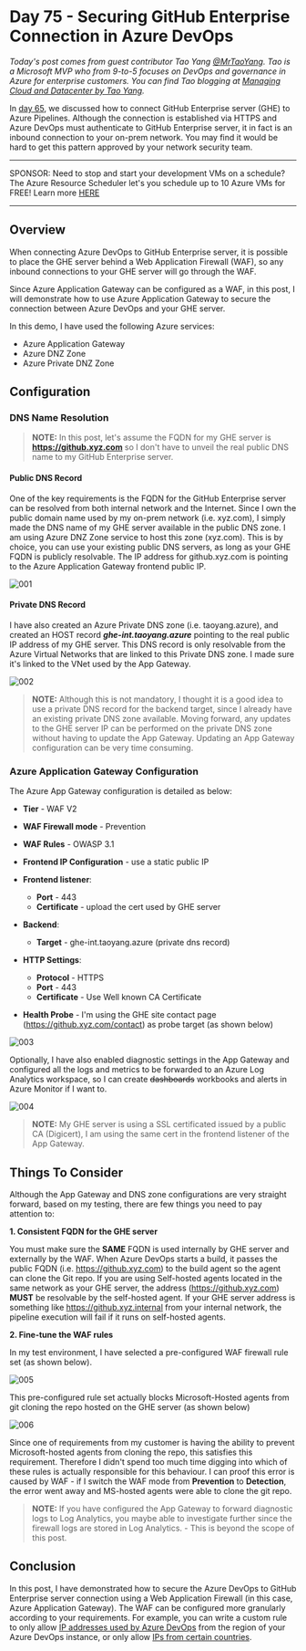 # Day 75 - Securing GitHub Enterprise Connection in Azure DevOps

*Today's post comes from guest contributor Tao Yang [@MrTaoYang](https://twitter.com/mrtaoyang). Tao is a Microsoft MVP who from 9-to-5 focuses on DevOps and governance in Azure for enterprise customers. You can find Tao blogging at [Managing Cloud and Datacenter by Tao Yang](https://blog.tyang.org/).*

In [day 65](./day.65.integrating.ghe.with.azure.pipelines.md), we discussed how to connect GitHub Enterprise server (GHE) to Azure Pipelines. Although the connection is established via HTTPS and Azure DevOps must authenticate to GitHub Enterprise server, it in fact is an inbound connection to your on-prem network. You may find it would be hard to get this pattern approved by your network security team.

***
SPONSOR: Need to stop and start your development VMs on a schedule? The Azure Resource Scheduler let's you schedule up to 10 Azure VMs for FREE! Learn more [HERE](https://azuremarketplace.microsoft.com/en-us/marketplace/apps/lumagatena.resourcescheduler?tab=Overview)
***

## Overview

When connecting Azure DevOps to GitHub Enterprise server, it is possible to place the GHE server behind a Web Application Firewall (WAF), so any inbound connections to your GHE server will go through the WAF.

Since Azure Application Gateway can be configured as a WAF, in this post, I will demonstrate how to use Azure Application Gateway to secure the connection between Azure DevOps and your GHE server.

In this demo, I have used the following Azure services:

* Azure Application Gateway
* Azure DNZ Zone
* Azure Private DNZ Zone

## Configuration

### DNS Name Resolution

>**NOTE:** In this post, let's assume the FQDN for my GHE server is **https://github.xyz.com** so I don't have to unveil the real public DNS name to my GitHub Enterprise server.

#### Public DNS Record

One of the key requirements is the FQDN for the GitHub Enterprise server can be resolved from both internal network and the Internet. Since I own the public domain name used by my on-prem network (i.e. xyz.com), I simply made the DNS name of my GHE server available in the public DNS zone. I am using Azure DNZ Zone service to host this zone (xyz.com). This is by choice, you can use your existing public DNS servers, as long as your GHE FQDN is publicly resolvable. The IP address for github.xyz.com is pointing to the Azure Application Gateway frontend public IP.

![001](../images/day.75/01.public-dns-record.png)

#### Private DNS Record

I have also created an Azure Private DNS zone (i.e. taoyang.azure), and created an HOST record ***ghe-int.taoyang.azure*** pointing to the real public IP address of my GHE server. This DNS record is only resolvable from the Azure Virtual Networks that are linked to this Private DNS zone. I made sure it's linked to the VNet used by the App Gateway.

![002](../images/day.75/02.private-dns-record.png)

>**NOTE:** Although this is not mandatory, I thought it is a good idea to use a private DNS record for the backend target, since I already have an existing private DNS zone available. Moving forward, any updates to the GHE server IP can be performed on the private DNS zone without having to update the App Gateway. Updating an App Gateway configuration can be very time consuming.

### Azure Application Gateway Configuration

The Azure App Gateway configuration is detailed as below:

* **Tier** - WAF V2
* **WAF Firewall mode** - Prevention
* **WAF Rules** - OWASP 3.1
* **Frontend IP Configuration** - use a static public IP
* **Frontend listener**:
    * **Port** - 443
    * **Certificate** - upload the cert used by GHE server
* **Backend**:

    * **Target** - ghe-int.taoyang.azure (private dns record)

* **HTTP Settings**:

    * **Protocol** - HTTPS
    * **Port** - 443
    * **Certificate** - Use Well known CA Certificate

* **Health Probe** - I'm using the GHE site contact page (https://github.xyz.com/contact) as probe target (as shown below)

![003](../images/day.75/03.health-probe.png)

Optionally, I have also enabled diagnostic settings in the App Gateway and configured all the logs and metrics to be forwarded to an Azure Log Analytics workspace, so I can create ~~dashboards~~ workbooks and alerts in Azure Monitor if I want to.

![004](../images/day.75/04.diag-settings.png)

>**NOTE:** My GHE server is using a SSL certificated issued by a public CA (Digicert), I am using the same cert in the frontend listener of the App Gateway.

## Things To Consider

Although the App Gateway and DNS zone configurations are very straight forward, based on my testing, there are few things you need to pay attention to:

**1. Consistent FQDN for the GHE server**

You must make sure the **SAME** FQDN is used internally by GHE server and externally by the WAF. When Azure DevOps starts a build, it passes the public FQDN (i.e. https://github.xyz.com) to the build agent so the agent can clone the Git repo. If you are using Self-hosted agents located in the same network as your GHE server, the address (https://github.xyz.com) **MUST** be resolvable by the self-hosted agent. If your GHE server address is something like https://github.xyz.internal from your internal network, the pipeline execution will fail if it runs on self-hosted agents.

**2. Fine-tune the WAF rules**

In my test environment, I have selected a pre-configured WAF firewall rule set (as shown below).

![005](../images/day.75/05.waf-rule-set.png)

This pre-configured rule set actually blocks Microsoft-Hosted agents from git cloning the repo hosted on the GHE server (as shown below)

![006](../images/day.75/06.waf-blocks-git.png)

Since one of requirements from my customer is having the ability to prevent Microsoft-hosted agents from cloning the repo, this satisfies this requirement. Therefore I didn't spend too much time digging into which of these rules is actually responsible for this behaviour. I can proof this error is caused by WAF - if I switch the WAF mode from **Prevention** to **Detection**, the error went away and MS-hosted agents were able to clone the git repo.

>**NOTE:** If you have configured the App Gateway to forward diagnostic logs to Log Analytics, you maybe able to investigate further since the firewall logs are stored in Log Analytics. - This is beyond the scope of this post.

## Conclusion

In this post, I have demonstrated how to secure the Azure DevOps to GitHub Enterprise server connection using a Web Application Firewall (in this case, Azure Application Gateway). The WAF can be configured more granularly according to your requirements. For example, you can write a custom rule to only allow [IP addresses used by Azure DevOps](https://docs.microsoft.com/en-us/azure/devops/migrate/migration-import?view=azure-devops&viewFallbackFrom=azuredevops#azure-devops-services-ips&WT.mc_id=DOP-MVP-5000997) from the region of your Azure DevOps instance, or only allow [IPs from certain countries](https://docs.microsoft.com/en-us/azure/web-application-firewall/ag/create-custom-waf-rules?WT.mc_id=DOP-MVP-5000997). 